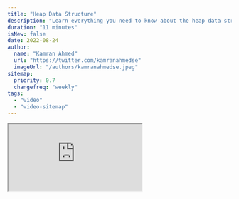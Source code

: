 ```yaml
---
title: "Heap Data Structure"
description: "Learn everything you need to know about the heap data structure"
duration: "11 minutes"
isNew: false
date: 2022-08-24
author:
  name: "Kamran Ahmed"
  url: "https://twitter.com/kamranahmedse"
  imageUrl: "/authors/kamranahmedse.jpeg"
sitemap:
  priority: 0.7
  changefreq: "weekly"
tags:
  - "video"
  - "video-sitemap"
---
```


<iframe class="w-full aspect-video mb-5" src="https://www.youtube.com/embed/F_r0sJ1RqWk" title="Heap Data Structure"></iframe>
